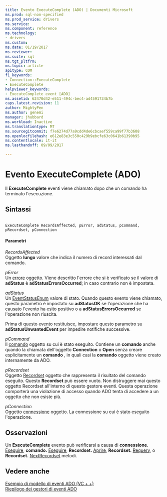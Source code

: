 ```yaml
---
title: Evento ExecuteComplete (ADO) | Documenti Microsoft
ms.prod: sql-non-specified
ms.prod_service: drivers
ms.service: 
ms.component: reference
ms.technology:
- drivers
ms.custom: 
ms.date: 01/19/2017
ms.reviewer: 
ms.suite: sql
ms.tgt_pltfrm: 
ms.topic: article
apitype: COM
f1_keywords:
- Connection::ExecuteComplete
- ExecuteComplete
helpviewer_keywords:
- ExecuteComplete event [ADO]
ms.assetid: 62470d42-e511-494c-bec4-ad4591734b7b
caps.latest.revision: 11
author: MightyPen
ms.author: genemi
manager: jhubbard
ms.workload: Inactive
ms.translationtype: MT
ms.sourcegitcommit: f7e6274d77a9cdd4de6cbcaef559ca99f77b3608
ms.openlocfilehash: e612e83e3c550c429b9ebcfe63c0641b61390b95
ms.contentlocale: it-it
ms.lasthandoff: 09/09/2017

---
```

# <a name="executecomplete-event-ado"></a>Evento ExecuteComplete (ADO)
Il **ExecuteComplete** eventi viene chiamato dopo che un comando ha terminato l'esecuzione.  
  
## <a name="syntax"></a>Sintassi  
  
```  
  
ExecuteComplete RecordsAffected, pError, adStatus, pCommand, pRecordset, pConnection  
```  
  
#### <a name="parameters"></a>Parametri  
 *RecordsAffected*  
 Oggetto **lungo** valore che indica il numero di record interessati dal comando.  
  
 *pError*  
 Un [errore](../../../ado/reference/ado-api/error-object.md) oggetto. Viene descritto l'errore che si è verificato se il valore di **adStatus** è **adStatusErrorsOccurred**; in caso contrario non è impostata.  
  
 *adStatus*  
 Un [EventStatusEnum](../../../ado/reference/ado-api/eventstatusenum.md) valore di stato. Quando questo evento viene chiamato, questo parametro è impostato su **adStatusOK** se l'operazione che ha causato l'evento ha esito positivo o a **adStatusErrorsOccurred** se l'operazione non riuscita.  
  
 Prima di questo evento restituisce, impostare questo parametro su **adStatusUnwantedEvent** per impedire notifiche successive.  
  
 *pCommand*  
 Il [comando](../../../ado/reference/ado-api/command-object-ado.md) oggetto su cui è stato eseguito. Contiene un **comando** anche quando la chiamata dell'oggetto **Connection** o **Open** senza creare esplicitamente un **comando** , in quali casi la **comando** oggetto viene creato internamente da ADO.  
  
 *pRecordset*  
 Oggetto [Recordset](../../../ado/reference/ado-api/recordset-object-ado.md) oggetto che rappresenta il risultato del comando eseguito. Questo **Recordset** può essere vuoto. Non distruggere mai questo oggetto Recordset all'interno di questo gestore eventi. Questa operazione comporterà una violazione di accesso quando ADO tenta di accedere a un oggetto che non esiste più.  
  
 *pConnection*  
 Oggetto [connessione](../../../ado/reference/ado-api/connection-object-ado.md) oggetto. La connessione su cui è stato eseguito l'operazione.  
  
## <a name="remarks"></a>Osservazioni  
 Un **ExecuteComplete** evento può verificarsi a causa di **connessione.** [Eseguire](../../../ado/reference/ado-api/execute-method-ado-connection.md), **comando.** [Eseguire](../../../ado/reference/ado-api/execute-method-ado-command.md), **Recordset.** [Aprire](../../../ado/reference/ado-api/open-method-ado-recordset.md), **Recordset.** [Requery](../../../ado/reference/ado-api/requery-method.md), o **Recordset.** [NextRecordset](../../../ado/reference/ado-api/nextrecordset-method-ado.md) metodi.  
  
## <a name="see-also"></a>Vedere anche  
 [Esempio di modello di eventi ADO (VC + +)](../../../ado/reference/ado-api/ado-events-model-example-vc.md)   
 [Riepilogo dei gestori di eventi ADO](../../../ado/guide/data/ado-event-handler-summary.md)

